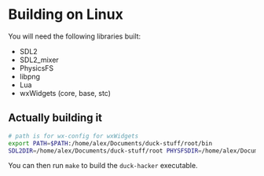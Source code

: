 # Building on Linux
You will need the following libraries built:
* SDL2
* SDL2_mixer
* PhysicsFS
* libpng
* Lua
* wxWidgets (core, base, stc)

## Actually building it
```bash
# path is for wx-config for wxWidgets
export PATH=$PATH:/home/alex/Documents/duck-stuff/root/bin
SDL2DIR=/home/alex/Documents/duck-stuff/root PHYSFSDIR=/home/alex/Documents/duck-stuff/root LIBPNGDIR=/home/alex/Documents/duck-stuff/root cmake ..
```
You can then run `make` to build the `duck-hacker` executable.
